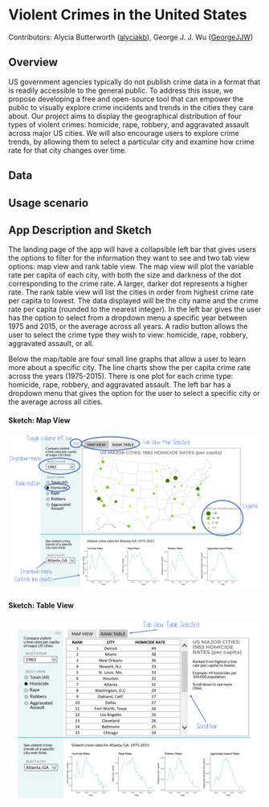 # Violent Crimes in the United States

Contributors: Alycia Butterworth ([alyciakb](https://github.com/alyciakb)), George J. J. Wu ([GeorgeJJW](https://github.com/GeorgeJJW))

## Overview

US government agencies typically do not publish crime data in a format that is readily accessible to the general public. To address this issue, we propose developing a free and open-source tool that can empower the public to visually explore crime incidents and trends in the cities they care about. Our project aims to display the geographical distribution of four types of violent crimes: homicide, rape, robbery, and aggravated assault across major US cities. We will also encourage users to explore crime trends, by allowing them to select a particular city and examine how crime rate for that city changes over time.

## Data

## Usage scenario

## App Description and Sketch

The landing page of the app will have a collapsible left bar that gives users the options to filter for the information they want to see and two tab view options: map view and rank table view. The map view will plot the variable rate per capita of each city, with both the size and darkness of the dot corresponding to the crime rate. A larger, darker dot represents a higher rate. The rank table view will list the cities in order from highest crime rate per capita to lowest. The data displayed will be the city name and the crime rate per capita (rounded to the nearest integer). In the left bar gives the user has the option to select from a dropdown menu a specific year between 1975 and 2015, or the average across all years. A radio button allows the user to select the crime type they wish to view: homicide, rape, robbery, aggravated assault, or all.

Below the map/table are four small line graphs that allow a user to learn more about a specific city. The line charts show the per capita crime rate across the years (1975-2015). There is one plot for each crime type: homicide, rape, robbery, and aggravated assault. The left bar has a dropdown menu that gives the option for the user to select a specific city or the average across all cities.

#### Sketch: Map View

![Tab View 1](img/mockup_map_annotated.png)

#### Sketch: Table View

![Tab View 2](img/mockup_table_annotated.png)
